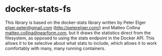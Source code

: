 # docker-stats-fs

This library is based on the docker-stats library written by
Peter Elger <elger.peter@gmail.com> (http://peterelger.com/) and
Matteo Collina <matteo.collina@nearform.com>, but it draws the statistics
direct from the filesystem, as opposed to using the stats endpoint in the
Docker API.  This allows it to be selective about what stats to include, which
allows it to work comfortably with many, many running containers.
